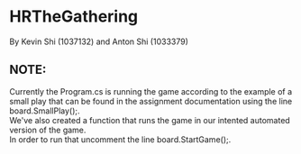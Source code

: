# HRTheGathering
By Kevin Shi (1037132) and Anton Shi (1033379)

## NOTE: 
Currently the Program.cs is running the game according to the example of a small play that can be found in the assignment documentation using the line board.SmallPlay();.<br>
We've also created a function that runs the game in our intented automated version of the game.<br>
In order to run that uncomment the line board.StartGame();.<br>
